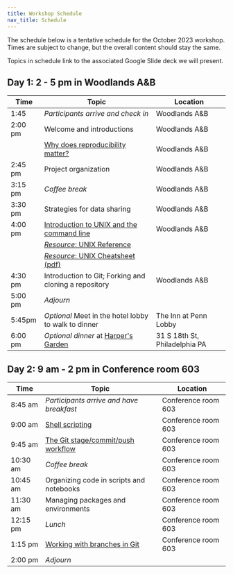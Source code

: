 ```yaml
---
title: Workshop Schedule
nav_title: Schedule
---
```


The schedule below is a tentative schedule for the October 2023 workshop.
Times are subject to change, but the overall content should stay the same.

Topics in schedule link to the associated Google Slide deck we will present.

## Day 1: 2 - 5 pm in Woodlands A&B

| Time | Topic | Location |
|------|---------|---------|
| 1:45    | _Participants arrive and check in_ | Woodlands A&B |
| 2:00 pm | Welcome and introductions | Woodlands A&B |
|         | [Why does reproducibility matter?](https://docs.google.com/presentation/d/1qfulAR4jD0KS7NfrLHpwT6SWl-7APBmqNnAwGpXX5oo/edit?usp=sharing) | Woodlands A&B |
| 2:45 pm | Project organization | Woodlands A&B |
| 3:15 pm | _Coffee break_ | Woodlands A&B |
| 3:30 pm | Strategies for data sharing | Woodlands A&B |
| 4:00 pm | [Introduction to UNIX and the command line](https://docs.google.com/presentation/d/1WPXkItJZEUXMY20cLrdMXHiBC2PyunR14RUSDg4nfIc/edit?usp=sharing) | Woodlands A&B |
|         | [_Resource_: UNIX Reference](resources/unix_reference.html) ||
|         | [_Resource_: UNIX Cheatsheet (pdf)](resources/unix_quick_reference.pdf) ||
| 4:30 pm |  Introduction to Git; Forking and cloning a repository | Woodlands A&B |
| 5:00 pm |  _Adjourn_ | |
| 5:45pm  | _Optional_ Meet in the hotel lobby to walk to dinner | The Inn at Penn Lobby |
| 6:00 pm | _Optional dinner_ at [Harper's Garden](https://www.harpersgardenphilly.com/) | 31 S 18th St, Philadelphia PA |

## Day 2: 9 am - 2 pm in Conference room 603

| Time | Topic | Location |
|------|---------|---------|
| 8:45 am  | _Participants arrive and have breakfast_ |  Conference room 603 |
| 9:00 am  | [Shell scripting](https://docs.google.com/presentation/d/1SDUyYVNgvDDRodVqmDQPVQ5wnjQesWfBTg0EAcdbcSo/edit#slide=id.g12c5aa18dc7_1_33) |  Conference room 603 |
| 9:45 am  | [The Git stage/commit/push workflow](https://docs.google.com/presentation/d/1_YckNhAkp_82PKR6PGS5SdaKDgoueYVTXaPi5pQV9ik/edit?usp=sharing) |  Conference room 603 |
| 10:30 am | _Coffee break_ |  Conference room 603 |
| 10:45 am | Organizing code in scripts and notebooks |  Conference room 603 |
| 11:30 am | Managing packages and environments |  Conference room 603 |
| 12:15 pm | _Lunch_ |  Conference room 603 |
| 1:15 pm | [Working with branches in Git](https://docs.google.com/presentation/d/1s7BSHgTSDuXIzI1ROS-JSneB6NXfQVWOec6lhc8eIWA/edit?usp=sharing) |  Conference room 603 |
| 2:00 pm | _Adjourn_ |  |
